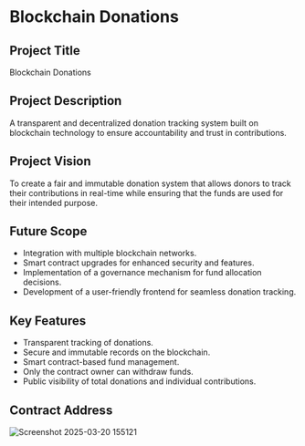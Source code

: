 # Blockchain Donations

## Project Title
Blockchain Donations

## Project Description
A transparent and decentralized donation tracking system built on blockchain technology to ensure accountability and trust in contributions.

## Project Vision
To create a fair and immutable donation system that allows donors to track their contributions in real-time while ensuring that the funds are used for their intended purpose.

## Future Scope
- Integration with multiple blockchain networks.
- Smart contract upgrades for enhanced security and features.
- Implementation of a governance mechanism for fund allocation decisions.
- Development of a user-friendly frontend for seamless donation tracking.

## Key Features
- Transparent tracking of donations.
- Secure and immutable records on the blockchain.
- Smart contract-based fund management.
- Only the contract owner can withdraw funds.
- Public visibility of total donations and individual contributions.
## Contract Address
![Screenshot 2025-03-20 155121](https://github.com/user-attachments/assets/8813e8b1-b300-4df1-9b4c-84976e76ac44)

